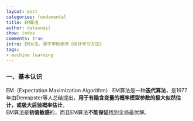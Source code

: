 ```yaml
---
layout: post
categories: fundamental
title: EM算法
author: datasnail
show: index
comments: true
intro: EM大法。源于李航老师《统计学习方法》
tags:
- machine learning
---
```


### 一、基本认识
EM（Expectation Maximization Algorithm）
EM算法是一种**迭代算法**，是1977年由Demspster等人总结提出，**用于有隐含变量的概率模型参数的极大似然估计，或极大后验概率估计**。  
EM算法是**初值敏感**的，而且EM算法**不能保证**找到全局最优解。  
